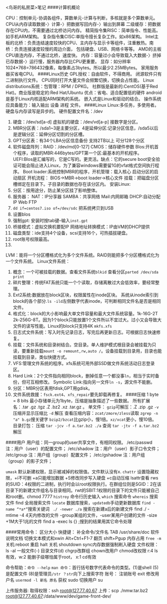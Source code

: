 <鸟哥的私房菜>笔记
####计算机概论

CPU：控制单元-协调各组件，算数单元-计算与判断，多核就是多个算数单元。
CPU从内存读取数据-〉计算-〉把数据写回内存-〉输出到屏幕
二级缓存：把数据存在CPU内，不需要通过北桥访问内存。
精简指令集RISC：简单指令、性能高。如手机ARM架构。
复杂指令集CISC:单指令擅长复杂工作。如x86架构。
Intel主板的北桥：负责连结速度较快的CPU、主内存与显示卡等组件，注重散热。南桥：负责连接速度较慢的周边介面， 包括硬盘、USB、网络卡等等。
AMD的主板CPU直连内存，不通过北桥，速度快。
内存：容量过小会导致载入大数据-〉挤掉已存数据-〉运行慢，服务器内存比CPU更重要。
显存：如分辨率1024*768=786432像素，每像素占3bytes。所以最少2.25MBytes。
家用服务器买省电CPU。
####Linux历史
GPL授权：自由软件，不得商用。
闭源软件只有二进制执行文件。
CPU同时打开大量文件会频繁切换，切换会占性能。
Linux distributions系统：包管理：RPM / DPKG。 社群版是最新的:CentOS(基于Red Hat)。商业版是稳定的:Red Hat/Ubuntu 
优点：省电、适合配置低的硬件
android是基于Linux内核适配ARM架构的系统。
嵌入式是Linux和驱动的结合。
操作系统应具备能力：输入输出 设备 进程 文件。
####Linux
Linux:多任务，多使用者。硬盘与内存读写是异步的。
硬件配置文件名：/dev
  1. 硬盘：/dev/sd[a-d] 虚拟机的硬盘：/dev/vd[a-p] 接数字是分区。
  2. MBR分区表：/sda1~3是主要分区，4是延伸分区:记录分区信息，/sda5以后是逻辑分区：延伸分区切割的分区槽。
  3. GPT分区表：有34个LBA分区信息备份 支持2TB以上 可分128个分区
  4. 软件磁盘阵列：RAID：/dev/md[0-127]
CMOS：储存硬件参数
Blos:开机首个程序，读取的MBR:446bytes/GPT第一个区:最基本的开机程序。
UEFI:Blos是汇编写的，它是C写的。更灵活。缺点：它的secure boot安全验证可能会阻止进入Linux，为了兼容windows需要留1G的vfat格式空间执行程序。
Boot loader:系统控制MBR的程序，开机管理：载入核心 启动分区的启动扇区 
开机流程： BIOS->MBR->boot loader->核心文件
挂载：把磁盘分区槽绑定在目录下。子目录的数据也存在该分区内。
安装Linux:
  1. 分区：按用途分，防止某分区挂了影响整体。
  2. 服务器： NAT：IP分享器 SAMBA：共享网络 Mail:内网邮箱 DHCP:自动分配IP Web FTP
  3. `dd if=centos7.iso of=/dev/sdc` 把系统拷贝到USB
  4. 设置blos
  5. 强制gpt: 安装时按tab键–输入`inst.gpt`
  6. 桥接模式：虚拟交换机要配IP 网络地址转换模式：IP由VM的DHCP提供
  7. 磁盘类型：ide支持4个设备，scsi支持16个，可热插拔硬盘。
  8. root账号权限最高。
  9. 
LVM：能将一个分区槽格式化为多个文件系统。RAID则能把多个分区槽格式化为一个文件系统。
Linux文件系统：
  1. 概念：一个可被挂载的数据。查看文件系统`blkid` 查看分区`parted /dev/sda print`
  2. 碎片整理：传统FAT系统只能一个个读取，存储离散过大会低效率，要经常整理。
  3. Ext2系统:数据放在block区块，权限属性在inode区块。 系统从inode索引到block的各个部分.`ls -ild`左侧数字代表inode，可判断相同文件名是否是相同文件。
  4. 格式化：block的大小影响最大单文件容量和最大文件系统容量。1k-16G-2T 2k-256G-8T。因为1个block只能放置1个文件所以不宜过大。过小又会导致大文件的读写性能。Linux的block只支持4K `mkfs.xfs`
  5. 日志式文件系统：写入时先记录日志，写完后再更新日志。可根据日志快速修复。
  6. 挂载：文件系统和目录树结合。空目录。单人维护模式根目录会被挂载为只读，要重新挂载`mount -o remount,rw,auto /`。设备挂载到目录用，目录也能挂载到目录，类似快捷方式。
  7. VFS:管理文件系统的程序。xfs系统可用外部SSD做文件系统活动日志登录区。
  8. Hard Link：2个文件指向相同block，删掉任意一个都没事`ln`，相当于实时备份，但可互相修改。 Symbolic Link:指向另一文件`ln -s`，源文件不能删。
  9. 分区：MBR分区表用fdisk,GPT用gdisk。
  10. 文件系统救援：`fsck.ext4`、`xfs_repair`要先卸载再修复。
####压缩
1 byte = 8 bits
最小存储单元为1byte，压缩是抽象描述了一些数据。
所有扩展名：.tar .gz .tgz .Z .bz2 .xz .tar.gz 。 
单文件：
 `gzip`可解压：.Z .zip .gz `-v` 压缩并显示压缩比 `-d` 解压 
 查看压缩内容：`zcat/zmore/zless`读取 `zgrep -n "a" b.gz`搜关键字
 `bzip2/bzcat`比gzip小，慢1倍。`xz/xcat`更小，慢10倍。
目录打包：
  压缩 `tar -jcv -f a.tar.bz2 ./a`
  查询 `tar -jtv -f a.tar.bz2`
  解压




####用户
用户组：同一group的user共享文件，有相同权限。
/etc/passwd 注：用户（user）的配置文件；
/etc/shadow 注：用户（user）影子口令文件；
/etc/group 注：用户组（group）配置文件；
/etc/gshadow 注：用户组（group）的影子文件；

`umask` 默认新建权限，显示被减掉的权限值。文件默认没有x.
`chattr` 设置隐藏权限，+i不可删 +a只能增加数据 +S修改同步写入硬盘 +c自动压缩 lsattr查看
rws的SUID：4权限的二进制，执行时会以root权限执行。在群组位则是SGID：2在该目录下的新建文件组名与目录相同。rwt的SBIT:1权限的目录下的文件只能被自己和root删。chmod 7777
`histroy` 命令行历史输入
`which` 搜索命令
`whereis` 搜索文件 find 全局搜索文件 `locate` 数据库搜索，`updatedb`手动更新数据库
`find -name “*a*”`搜索关键词 ` ./ -newer ./a` 搜索在新建a后的新建文件 find ./ -mtime -4 4天内修改的文件 -group某组的文件，-user某用户创建的文件  -size +1M大于1兆的文件 find a -exec ls {} \;搜到的结果用其它命令处理

####常用命令：
区分大小
快捷键：
  补全命令/文件名 TAB 
  /usr/share/doc 软件说明文档
  切换文本模式和xwin  Alt+Ctrl+F1-7 
  翻页 shift+Pgup
  内存占用 `free -m`
关机:reboot 重启 halt 关机 shoutdown sync内存数据强制刷入硬盘 
文件权限：
  ls -al 一般文件(-) 目录文件(d)
  chgrp改群组 chown改用户 chmod改权限
  r:4 ls有效，w:2 能删子级哪怕属于root， x:1 cd有效
   
 
命令帮助：`命令 --help` `man 命令`：首行括号数字代表命令的类型。(1)是shell (5)是配置文件 (8)是管理员`/str ？str`向下上搜索字符
账号：
  注销账号 exit 
  修改用户名 `usermod -l 新名 原名`
  获权 sudo
  切换用户 su 


上传服务器:
  取得权限：ssh root@127.77.40.67
  上传：scp ./nmw.tar.bz2 root@127.77.40.67:/data/www/dev/game-front-dev/
